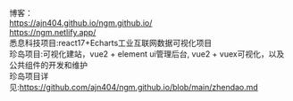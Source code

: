 博客：
<br>
https://ajn404.github.io/ngm.github.io/
<br>
https://ngm.netlify.app/
<br>
悉息科技项目:react17+Echarts工业互联网数据可视化项目
<br>
珍岛项目:可视化建站，vue2 + element ui管理后台, vue2 + vuex可视化，以及公共组件的开发和维护
<br>
珍岛项目详见:https://github.com/ajn404/ngm.github.io/blob/main/zhendao.md
